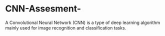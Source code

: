 # CNN-Assesment-
A Convolutional Neural Network (CNN) is a type of deep learning algorithm mainly used for image recognition and classification tasks. 
